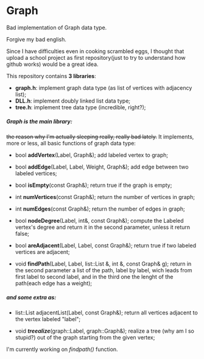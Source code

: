 # Graph
Bad implementation of Graph data type.

Forgive my bad english.

Since I have difficulties even in cooking scrambled eggs, 
I thought that upload a school project as first repository(just to try to understand how github works) would be a great idea.

This repository contains **3 libraries**:
- **graph.h**:
    implement graph data type (as list of vertices with adjacency list);
- **DLL.h**:
    implement doubly linked list data type;
- **tree.h**:
    implement tree data type (incredible, right?);

##### Graph is the main library: 
~~the reason why I'm actually sleeping really, really bad lately.~~
It implements, more or less, all basic functions of graph data type:

- bool **addVertex**(Label, Graph&);
    add labeled vertex to graph;

- bool **addEdge**(Label, Label, Weight, Graph&);
    add edge between two labeled vertices;

- bool **isEmpty**(const Graph&);
    return true if the graph is empty;

- int **numVertices**(const Graph&);
    return the number of vertices in graph;

- int **numEdges**(const Graph&);
    return the number of edges in graph;

- bool **nodeDegree**(Label, int&, const Graph&);
    compute the Labeled vertex's degree and return it in the second parameter, unless it return false;

- bool **areAdjacent**(Label, Label, const Graph&); 
    return true if two labeled vertices are adjacent;

- void **findPath**(Label, Label, list::List &, int &, const Graph& g);
    return in the second parameter a list of the path, label by label, wich leads from first label to second label,
    and in the third one the lenght of the path(each edge has a weight);

##### and some extra as:

- list::List adjacentList(Label, const Graph&);
    return all vertices adjacent to the vertex labeled "label";

- void ***treealize***(graph::Label, graph::Graph&);
    realize a tree (why am I so stupid?) out of the graph starting from the given vertex;

I'm currently working on *findpath()* function.
